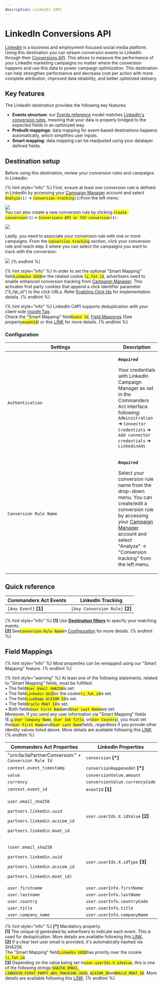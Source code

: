 ```yaml
---
description: LinkedIn CAPI
---
```


# LinkedIn Conversions API

[LinkedIn](https://www.linkedin.com/) is a business and employment-focused social media platform.\
Using this destination you can stream conversion events to LinkedIn through their [Conversions API](https://learn.microsoft.com/en-us/linkedin/marketing/integrations/ads-reporting/conversions-api?view=li-lms-2023-11\&tabs=http#streaming-conversion-events). This allows to measure the performance of your LinkedIn marketing campaigns no matter where the conversion happens and use this data to power campaign optimization. This destination can help strengthen performance and decrease cost per action with more complete attribution, improved data reliability, and better optimized delivery.

## Key features

The LinkedIn destination provides the following key features:

* **Events structure**: our [Events reference](https://community.commandersact.com/platform-x/developers/tracking/events-reference) model matches [LinkedIn's conversion rules](https://learn.microsoft.com/en-us/linkedin/marketing/integrations/ads-reporting/conversions-api?view=li-lms-2023-07\&tabs=curl#create-a-conversion-rule), meaning that your data is properly bridged to the expected fields in an optimized way.
* **Prebuilt mappings**: data mapping for event-based destinations happens automatically, which simplifies user inputs.
* **Smart mapping**: data mapping can be readjusted using your datalayer defined fields.&#x20;

## Destination setup

Before using this destination, review your conversion rules and campaigns in LinkedIn:

{% hint style="info" %}
First, ensure at least one conversion rule is defined in LinkedIn by accessing your [Campaign Manager](https://www.linkedin.com/campaignmanager/) account and select <mark style="color:blue;">`Analyze`</mark>`(1)` → <mark style="color:blue;">`Conversion tracking`</mark>`(2)`from the left menu:

![](<../../../.gitbook/assets/linkedin\_1 (1).png>)\
You can also create a new conversion rule by clicking <mark style="color:blue;">`Create conversion`</mark>`(3)`→ <mark style="color:blue;">`Conversions API or CSV conversion`</mark>`(4)`:

![](../../../.gitbook/assets/linkedin\_2.png)

Lastly, you need to associate your conversion rule with one or more campaigns. From the <mark style="color:blue;">`Conversion tracking`</mark> section, click your conversion rule and reach step 3 where you can select the campaigns you want to track with the conversion:

![](../../../.gitbook/assets/linkedin\_3.png)
{% endhint %}

{% hint style="info" %}
In order to set the optional "Smart Mapping" field<mark style="color:blue;">`Linkedin UUID`</mark>or the related cookie <mark style="color:blue;">`li_fat_id`</mark>, advertisers need to enable enhanced conversion tracking from [Campaign Manager](https://www.linkedin.com/help/lms/answer/a423304/enable-first-party-cookies-on-a-linkedin-insight-tag). This activates first party cookies that append a click identifier parameter ("li\_fat\_id") to the click URLs. Refer [Enabling Click Ids](https://learn.microsoft.com/en-us/linkedin/marketing/conversions/enabling-first-party-cookies?view=li-lms-2023-11) for implementation details.&#x20;
{% endhint %}

{% hint style="info" %}
LinkedIn CAPI supports deduplication with your client-side [Insight Tag](https://business.linkedin.com/marketing-solutions/insight-tag).\
Check the "Smart Mapping" field<mark style="color:blue;">`Event Id`</mark>, [Field Mappings](linkedin\_capi.md#field-mappings) (See property<mark style="color:blue;">`eventId`</mark>) or this [LINK](https://learn.microsoft.com/en-us/linkedin/marketing/conversions/deduplication?view=li-lms-2023-11) for more details.&#x20;
{% endhint %}

### Configuration

<table><thead><tr><th width="349">Settings</th><th>Description</th></tr></thead><tbody><tr><td><code>Authentication</code></td><td><p><em><strong><code>Required</code></strong></em></p><p>Your credentials with LinkedIn Campaign Manager as set in the Commanders Act interface following: <code>Administration</code> ➜ <code>Connector Credentials</code> ➜ <code>Add connector credentials</code> ➜ <code>LinkedinAds</code></p></td></tr><tr><td><code>Conversion Rule Name</code></td><td><p><em><strong><code>Required</code></strong></em></p><p>Select your conversion rule name from the drop-down menu. You can create/edit a conversion rule by accessing your <a href="https://www.linkedin.com/campaignmanager/">Campaign Manager</a> account and select "Analyze" → "Conversion tracking" from the left menu.</p></td></tr></tbody></table>

## Quick reference

| Commanders Act Events  | LinkedIn Tracking                |
| ---------------------- | -------------------------------- |
| `[Any Event]` **\[1]** | `[Any Conversion Rule]` **\[2]** |

{% hint style="info" %}
**\[1]** Use [**Destination filters**](https://doc.commandersact.com/features/destinations/destination-filters) to specify your matching events.\
**\[2]** See<mark style="color:blue;">`Conversion Rule Name`</mark>in [Configuration](linkedin\_capi.md#configuration) for more details.
{% endhint %}

## Field Mappings

{% hint style="info" %}
Most properties can be remapped using our "Smart Mapping" feature.
{% endhint %}

{% hint style="warning" %}
At least one of the following statements, related to "Smart Mapping" fields, must be fulfilled:\
• The field<mark style="color:blue;">`User Email SHA256`</mark>is set.\
• The field<mark style="color:blue;">`Linkedin UUID`</mark>or the cookie<mark style="color:blue;">`li_fat_id`</mark>is set.\
• The field<mark style="color:blue;">`LiveRamp ACXIOM Id`</mark>is set.\
• The field<mark style="color:blue;">`Oracle MOAT Id`</mark>is set.\
• Both fields<mark style="color:blue;">`User First Name`</mark>and<mark style="color:blue;">`User Last Name`</mark>are set.\
Moreover, If you send any user information via "Smart Mapping" fields (E.g.<mark style="color:blue;">`User Company Name`</mark>, <mark style="color:blue;">`User Job Title`</mark>, or<mark style="color:blue;">`User Country`</mark>), you must set the<mark style="color:blue;">`User First Name`</mark>and<mark style="color:blue;">`User Last Name`</mark>fields, regardless if you provide other identity values listed above. More details are available following this [LINK](https://learn.microsoft.com/en-us/linkedin/marketing/integrations/ads-reporting/conversions-api?view=li-lms-2023-11\&tabs=http#input-data-validation).
{% endhint %}

<table><thead><tr><th width="341.6685580062746">Commanders Act Properties</th><th>LinkedIn Properties</th></tr></thead><tbody><tr><td>"urn:lla:llaPartnerConversion:" + <code>Conversion Rule Id</code></td><td><code>conversion</code> <strong>[*]</strong></td></tr><tr><td><code>context.event_timestamp</code></td><td><code>conversionHappenedAt</code> <strong>[*]</strong></td></tr><tr><td><code>value</code></td><td><code>conversionValue.amount</code></td></tr><tr><td><code>currency</code></td><td><code>conversionValue.currencyCode</code></td></tr><tr><td><code>context.event_id</code></td><td><code>eventId</code> <strong>[1]</strong></td></tr><tr><td><p><code>user.email_sha256</code></p><p><code>partners.linkedin.uuid</code></p><p><code>partners.linkedin.acxiom_id</code></p><p><code>partners.linkedin.moat_id</code></p></td><td><code>user.userIds.X.idValue</code> <strong>[2]</strong></td></tr><tr><td><p><code>(user.email_sha256</code></p><p><code>partners.linkedin.uuid</code></p><p><code>partners.linkedin.acxiom_id</code></p><p><code>partners.linkedin.moat_id)</code></p></td><td><code>user.userIds.X.idType</code> <strong>[3]</strong></td></tr><tr><td><code>user.firstname</code></td><td><code>user.userInfo.firstName</code></td></tr><tr><td><code>user.lastname</code></td><td><code>user.userInfo.lastName</code></td></tr><tr><td><code>user.country</code></td><td><code>user.userInfo.countryCode</code></td></tr><tr><td><code>user.title</code></td><td><code>user.userInfo.title</code></td></tr><tr><td><code>user.company_name</code></td><td><code>user.userInfo.companyName</code></td></tr></tbody></table>

{% hint style="info" %}
**\[\*]** Mandatory property.\
**\[1]** The unique id generated by advertisers to indicate each event. This is used for deduplication. More details are available following this [LINK](https://learn.microsoft.com/en-us/linkedin/marketing/conversions/deduplication?view=li-lms-2023-11).\
**\[2]** If a clear text user email is provided, it's automatically hashed via SHA256.\
The "Smart Mapping" field<mark style="color:blue;">`Linkedin UUID`</mark>has priority over the cookie <mark style="color:blue;">`li_fat_id`</mark>.\
**\[3]** Depending on the value being set in<mark style="color:blue;">`user.userIds.X.idValue`</mark>, this is one of the following strings:<mark style="color:blue;">`SHA256_EMAIL`</mark>, <mark style="color:blue;">`LINKEDIN_FIRST_PARTY_ADS_TRACKING_UUID`</mark>, <mark style="color:blue;">`ACXIOM_ID`</mark>or<mark style="color:blue;">`ORACLE_MOAT_ID`</mark>. More details are available following this [LINK](https://learn.microsoft.com/en-us/linkedin/marketing/integrations/ads-reporting/conversions-api?view=li-lms-2023-11\&tabs=http#idtype).
{% endhint %}
